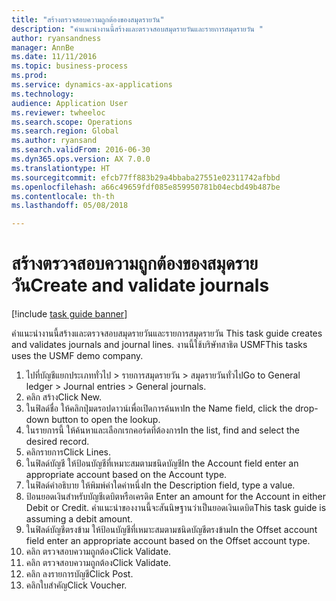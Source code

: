 ```yaml
--- 
title: "สร้างตรวจสอบความถูกต้องของสมุดรายวัน"
description: "คำแนะนำงานนี้สร้างและตรวจสอบสมุดรายวันและรายการสมุดรายวัน "
author: ryansandness
manager: AnnBe
ms.date: 11/11/2016
ms.topic: business-process
ms.prod: 
ms.service: dynamics-ax-applications
ms.technology: 
audience: Application User
ms.reviewer: twheeloc
ms.search.scope: Operations
ms.search.region: Global
ms.author: ryansand
ms.search.validFrom: 2016-06-30
ms.dyn365.ops.version: AX 7.0.0
ms.translationtype: HT
ms.sourcegitcommit: efcb77ff883b29a4bbaba27551e02311742afbbd
ms.openlocfilehash: a66c49659fdf085e859950781b04ecbd49b487be
ms.contentlocale: th-th
ms.lasthandoff: 05/08/2018

---
```

# <a name="create-and-validate-journals"></a><span data-ttu-id="6215a-103">สร้างตรวจสอบความถูกต้องของสมุดรายวัน</span><span class="sxs-lookup"><span data-stu-id="6215a-103">Create and validate journals</span></span>

[!include [task guide banner](../../includes/task-guide-banner.md)]

<span data-ttu-id="6215a-104">คำแนะนำงานนี้สร้างและตรวจสอบสมุดรายวันและรายการสมุดรายวัน </span><span class="sxs-lookup"><span data-stu-id="6215a-104">This task guide creates and validates journals and journal lines.</span></span> <span data-ttu-id="6215a-105">งานนี้ใช้บริษัทสาธิต USMF</span><span class="sxs-lookup"><span data-stu-id="6215a-105">This tasks uses the USMF demo company.</span></span>  



1. <span data-ttu-id="6215a-106">ไปที่บัญชีแยกประเภททั่วไป > รายการสมุดรายวัน > สมุดรายวันทั่วไป</span><span class="sxs-lookup"><span data-stu-id="6215a-106">Go to General ledger > Journal entries > General journals.</span></span>
2. <span data-ttu-id="6215a-107">คลิก สร้าง</span><span class="sxs-lookup"><span data-stu-id="6215a-107">Click New.</span></span>
3. <span data-ttu-id="6215a-108">ในฟิลด์ชื่อ ให้คลิกปุ่มดรอปดาวน์เพื่อเปิดการค้นหา</span><span class="sxs-lookup"><span data-stu-id="6215a-108">In the Name field, click the drop-down button to open the lookup.</span></span>
4. <span data-ttu-id="6215a-109">ในรายการนี้ ให้ค้นหาและเลือกเรกคอร์ดที่ต้องการ</span><span class="sxs-lookup"><span data-stu-id="6215a-109">In the list, find and select the desired record.</span></span>
5. <span data-ttu-id="6215a-110">คลิกรายการ</span><span class="sxs-lookup"><span data-stu-id="6215a-110">Click Lines.</span></span>
6. <span data-ttu-id="6215a-111">ในฟิลด์บัญชี ให้ป้อนบัญชีที่เหมาะสมตามชนิดบัญชี</span><span class="sxs-lookup"><span data-stu-id="6215a-111">In the Account field enter an appropriate account based on the Account type.</span></span>
7. <span data-ttu-id="6215a-112">ในฟิลด์คำอธิบาย ให้พิมพ์ค่าใดค่าหนึ่ง</span><span class="sxs-lookup"><span data-stu-id="6215a-112">In the Description field, type a value.</span></span>
8. <span data-ttu-id="6215a-113">ป้อนยอดเงินสำหรับบัญชีเดบิตหรือเครดิต </span><span class="sxs-lookup"><span data-stu-id="6215a-113">Enter an amount for the Account in either Debit or Credit.</span></span> <span data-ttu-id="6215a-114">คำแนะนำของงานนี้จะสันนิษฐานว่าเป็นยอดเงินเดบิต</span><span class="sxs-lookup"><span data-stu-id="6215a-114">This task guide is assuming a debit amount.</span></span>
9. <span data-ttu-id="6215a-115">ในฟิลด์บัญชีตรงข้าม ให้ป้อนบัญชีที่เหมาะสมตามชนิดบัญชีตรงข้าม</span><span class="sxs-lookup"><span data-stu-id="6215a-115">In the Offset account field enter an appropriate account based on the Offset account type.</span></span>
10. <span data-ttu-id="6215a-116">คลิก ตรวจสอบความถูกต้อง</span><span class="sxs-lookup"><span data-stu-id="6215a-116">Click Validate.</span></span>
11. <span data-ttu-id="6215a-117">คลิก ตรวจสอบความถูกต้อง</span><span class="sxs-lookup"><span data-stu-id="6215a-117">Click Validate.</span></span>
12. <span data-ttu-id="6215a-118">คลิก ลงรายการบัญชี</span><span class="sxs-lookup"><span data-stu-id="6215a-118">Click Post.</span></span>
13. <span data-ttu-id="6215a-119">คลิกใบสำคัญ</span><span class="sxs-lookup"><span data-stu-id="6215a-119">Click Voucher.</span></span>


